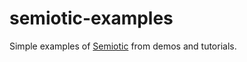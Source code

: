 # semiotic-examples
Simple examples of [Semiotic](https://emeeks.github.io/semiotic/) from demos and tutorials.

